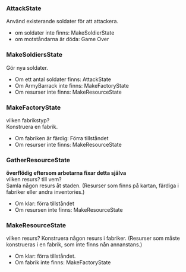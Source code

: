 ### AttackState
Använd existerande soldater för att attackera.
- om soldater inte finns: MakeSoldierState
- om motståndarna är döda: Game Over

### MakeSoldiersState
Gör nya soldater.
- Om ett antal soldater finns: AttackState
- Om ArmyBarrack inte finns: MakeFactoryState
- Om resurser inte finns: MakeResourceState

### MakeFactoryState 
vilken fabrikstyp?  
Konstruera en fabrik.
- Om fabriken är färdig: Förra tillståndet
- Om resurser inte finns: MakeResourceState

### GatherResourceState 
**överflödig eftersom arbetarna fixar detta själva**  
vilken resurs? till vem?  
Samla någon resurs åt staden. (Resurser som finns på kartan, färdiga i fabriker eller andra inventories.)
- Om klar: förra tillståndet
- Om resursen inte finns: MakeResourceState

### MakeResourceState 
vilken resurs? 
Konstruera någon resurs i fabriker. (Resurser som måste konstrueras i en fabrik, som inte finns nån annanstans.)
- Om klar: förra tillståndet.
- Om fabrik inte finns: MakeFactoryState
